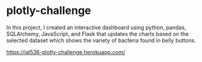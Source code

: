 # plotly-challenge
In this project, I created an interactive dashboard using python, pandas, SQLAlchemy, JavaScript, and Flask that updates the charts based on the selected dataset which shows the variety of bacteria found in belly buttons. 

https://jal536-plotly-challenge.herokuapp.com/
